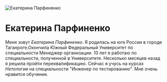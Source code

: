 <image src="/image/DSC_3496.JPG" alt="Екатерина Парфиненко">

# Екатерина Парфиненко

Меня зовут *Екатерина Парфиненко*. Я родилась на юге России в городе Таганроге.Окончила Южный Федеральный Университет по специальности Менеджер организации. 10 лет я работаю по специальности, полученной в Университете. Несколько месяцев назад я решила пройти переквалификацию. Сейчас я учусь на курсах *Нетологии* на специальности "Инженер по тестированию". Мне очень нравится обучение.